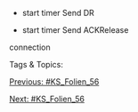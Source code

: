 + start timer
Send DR
+ start timer
Send ACKRelease
connection

   Tags & Topics:
   

[Previous: #KS_Folien_56](KS_Folien_56.md)

[Next: #KS_Folien_56](KS_Folien_56.md)